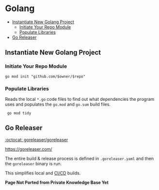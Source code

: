 # Golang

<!-- INDEX_START -->

- [Instantiate New Golang Project](#instantiate-new-golang-project)
  - [Initiate Your Repo Module](#initiate-your-repo-module)
  - [Populate Libraries](#populate-libraries)
- [Go Releaser](#go-releaser)

<!-- INDEX_END -->

## Instantiate New Golang Project

### Initiate Your Repo Module

```shell
go mod init "github.com/$owner/$repo"
```

### Populate Libraries

Reads the local `*.go` code files to find out what dependencies the program uses and populates
the `go.mod` and `go.sum` build files.

```shell
 go mod tidy
```

## Go Releaser

[:octocat: goreleaser/goreleaser](https://github.com/goreleaser/goreleaser)

<https://goreleaser.com/>

The entire build & release process is defined in `.goreleaser.yaml` and then the `goreleaser` binary is run.

This simplifies local and [CI/CD](cicd.md) builds.

**Page Not Ported from Private Knowledge Base Yet**
